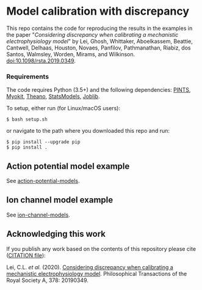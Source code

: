 # Model calibration with discrepancy 

This repo contains the code for reproducing the results in the examples in the paper "*Considering discrepancy when calibrating a mechanistic electrophysiology model*" by Lei, Ghosh, Whittaker, Aboelkassem, Beattie, Cantwell, Delhaas, Houston, Novaes, Panfilov, Pathmanathan, Riabiz, dos Santos, Walmsley, Worden, Mirams, and Wilkinson.
[doi:10.1098/rsta.2019.0349](https://doi.org/10.1098/rsta.2019.0349).

### Requirements

The code requires Python (3.5+) and the following dependencies:
[PINTS](https://github.com/pints-team/pints#installing-pints),
[Myokit](http://myokit.org/install/),
[Theano](http://deeplearning.net/software/theano/install.html),
[StatsModels](https://www.statsmodels.org/stable/install.html),
[Joblib](https://joblib.readthedocs.io/en/latest/installing.html).

To setup, either run (for Linux/macOS users):
```console
$ bash setup.sh
```
or
navigate to the path where you downloaded this repo and run:
```
$ pip install --upgrade pip
$ pip install .
```


## Action potential model example

See [action-potential-models](./action-potential-models).


## Ion channel model example

See [ion-channel-models](./ion-channel-models).


## Acknowledging this work

If you publish any work based on the contents of this repository please cite ([CITATION file](CITATION)):

Lei, C.L. _et al._
(2020).
[Considering discrepancy when calibrating a mechanistic electrophysiology model](https://doi.org/10.1098/rsta.2019.0349).
Philosophical Transactions of the Royal Society A, 378: 20190349.
